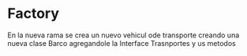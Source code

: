 # Factory


En la nueva rama se crea un nuevo vehicul ode transporte creando una nueva clase Barco agregandole la Interface Trasnportes y us metodos
